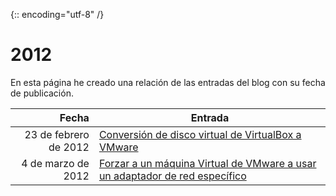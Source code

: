 {:: encoding="utf-8" /}
# 2012

En esta página he creado una relación de las entradas del blog con su fecha de publicación.

| Fecha  | Entrada |
| --: | -- |
| 23 de febrero de 2012 | [Conversión de disco virtual de VirtualBox a VMware](#2012_01) |
| 4 de marzo de 2012 | [Forzar a un máquina Virtual de VMware a usar un adaptador de red específico](#2012_02) |
